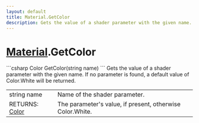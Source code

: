 ```yaml
---
layout: default
title: Material.GetColor
description: Gets the value of a shader parameter with the given name. If no parameter is found, a default value of Color.White will be returned.
---
```

# [Material]({{site.url}}/Pages/StereoKit/Material.html).GetColor

<div class='signature' markdown='1'>
```csharp
Color GetColor(string name)
```
Gets the value of a shader parameter with the given name.
If no parameter is found, a default value of Color.White will be
returned.
</div>

|  |  |
|--|--|
|string name|Name of the shader parameter.|
|RETURNS: [Color]({{site.url}}/Pages/StereoKit/Color.html)|The parameter's value, if present, otherwise Color.White.|




